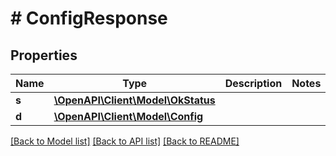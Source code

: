# # ConfigResponse

## Properties

Name | Type | Description | Notes
------------ | ------------- | ------------- | -------------
**s** | [**\OpenAPI\Client\Model\OkStatus**](OkStatus.md) |  |
**d** | [**\OpenAPI\Client\Model\Config**](Config.md) |  |

[[Back to Model list]](../../README.md#models) [[Back to API list]](../../README.md#endpoints) [[Back to README]](../../README.md)
